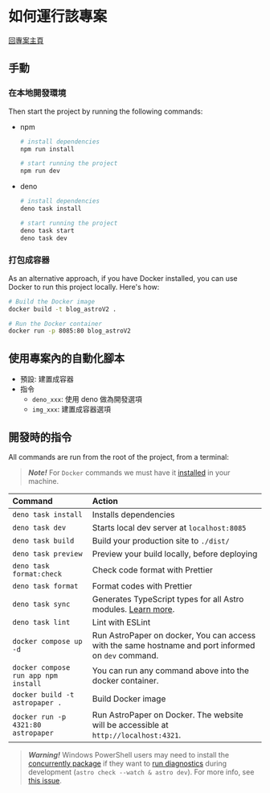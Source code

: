 # 如何運行該專案

[回專案主頁](.././README.md)

## 手動
### 在本地開發環境

Then start the project by running the following commands:

- npm
    ```bash
    # install dependencies
    npm run install
    
    # start running the project
    npm run dev
    ```

- deno
    ```bash
    # install dependencies
    deno task install
    
    # start running the project
    deno task start
    deno task dev
    ```

### 打包成容器

As an alternative approach, if you have Docker installed, you can use Docker to run this project locally. Here's how:

```bash
# Build the Docker image
docker build -t blog_astroV2 .

# Run the Docker container
docker run -p 8085:80 blog_astroV2
```

## 使用專案內的自動化腳本
- 預設: 建置成容器
- 指令
    * `deno_xxx`: 使用 deno 做為開發選項
    * `img_xxx`: 建置成容器選項

## 開發時的指令

All commands are run from the root of the project, from a terminal:

> **_Note!_** 
> For `Docker` commands we must have it [installed](https://docs.docker.com/engine/install/) in your machine.

| Command                              | Action                                                                                                                           |
| :----------------------------------- | :------------------------------------------------------------------------------------------------------------------------------- |
| `deno task install`                        | Installs dependencies                                                                                                            |
| `deno task dev`                        | Starts local dev server at `localhost:8085`                                                                                      |
| `deno task build`                      | Build your production site to `./dist/`                                                                                          |
| `deno task preview`                    | Preview your build locally, before deploying                                                                                     |
| `deno task format:check`               | Check code format with Prettier                                                                                                  |
| `deno task format`                     | Format codes with Prettier                                                                                                       |
| `deno task sync`                       | Generates TypeScript types for all Astro modules. [Learn more](https://docs.astro.build/en/reference/cli-reference/#astro-sync). |
| `deno task lint`                       | Lint with ESLint                                                                                                                 |
| `docker compose up -d`               | Run AstroPaper on docker, You can access with the same hostname and port informed on `dev` command.                              |
| `docker compose run app npm install` | You can run any command above into the docker container.                                                                         |
| `docker build -t astropaper .`       | Build Docker image                                                                                               |
| `docker run -p 4321:80 astropaper`   | Run AstroPaper on Docker. The website will be accessible at `http://localhost:4321`.                                             |

> **_Warning!_** Windows PowerShell users may need to install the [concurrently package](https://www.npmjs.com/package/concurrently) if they want to [run diagnostics](https://docs.astro.build/en/reference/cli-reference/#astro-check) during development (`astro check --watch & astro dev`). For more info, see [this issue](https://github.com/satnaing/astro-paper/issues/113).